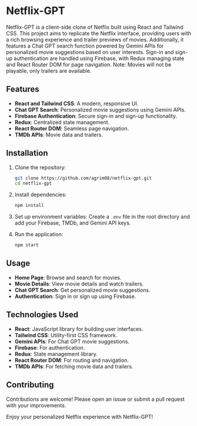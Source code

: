 # Netflix-GPT

Netflix-GPT is a client-side clone of Netflix built using React and Tailwind CSS. This project aims to replicate the Netflix interface, providing users with a rich browsing experience and trailer previews of movies. Additionally, it features a Chat GPT search function powered by Gemini APIs for personalized movie suggestions based on user interests. Sign-in and sign-up authentication are handled using Firebase, with Redux managing state and React Router DOM for page navigation. Note: Movies will not be playable, only trailers are available. 

## Features
- **React and Tailwind CSS**: A modern, responsive UI.
- **Chat GPT Search**: Personalized movie suggestions using Gemini APIs.
- **Firebase Authentication**: Secure sign-in and sign-up functionality.
- **Redux**: Centralized state management.
- **React Router DOM**: Seamless page navigation.
- **TMDb APIs**: Movie data and trailers.

## Installation

1. Clone the repository:
    ```bash
    git clone https://github.com/agrim08/netflix-gpt.git
    cd netflix-gpt
    ```

2. Install dependencies:
    ```bash
    npm install
    ```

3. Set up environment variables:
    Create a `.env` file in the root directory and add your Firebase, TMDb, and Gemini API keys.

4. Run the application:
    ```bash
    npm start
    ```

## Usage

- **Home Page**: Browse and search for movies.
- **Movie Details**: View movie details and watch trailers.
- **Chat GPT Search**: Get personalized movie suggestions.
- **Authentication**: Sign in or sign up using Firebase.

## Technologies Used

- **React**: JavaScript library for building user interfaces.
- **Tailwind CSS**: Utility-first CSS framework.
- **Gemini APIs**: For Chat GPT movie suggestions.
- **Firebase**: For authentication.
- **Redux**: State management library.
- **React Router DOM**: For routing and navigation.
- **TMDb APIs**: For fetching movie data and trailers.

## Contributing

Contributions are welcome! Please open an issue or submit a pull request with your improvements.

Enjoy your personalized Netflix experience with Netflix-GPT!

